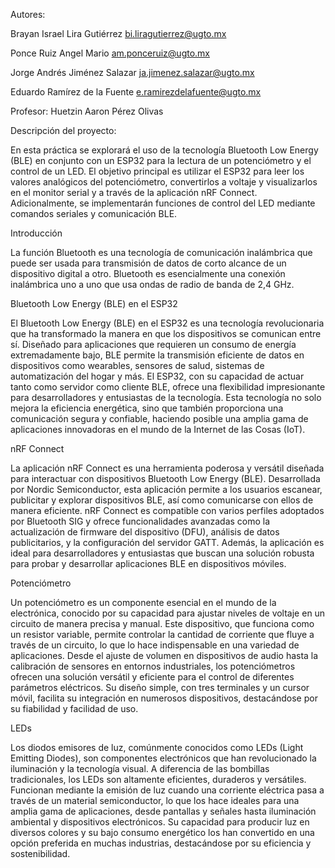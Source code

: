 Autores:

Brayan Israel Lira Gutiérrez bi.liragutierrez@ugto.mx

Ponce Ruiz Angel Mario am.ponceruiz@ugto.mx

Jorge Andrés Jiménez Salazar ja.jimenez.salazar@ugto.mx

Eduardo Ramírez de la Fuente e.ramirezdelafuente@ugto.mx

Profesor: Huetzin Aaron Pérez Olivas

Descripción del proyecto:

En esta práctica se explorará el uso de la tecnología Bluetooth Low Energy (BLE) en 
conjunto con un ESP32 para la lectura de un potenciómetro y el control de un LED. El 
objetivo principal es utilizar el ESP32 para leer los valores analógicos del potenciómetro, 
convertirlos a voltaje y visualizarlos en el monitor serial y a través de la aplicación nRF 
Connect. Adicionalmente, se implementarán funciones de control del LED mediante 
comandos seriales y comunicación BLE.

Introducción

La función Bluetooth es una tecnología de comunicación inalámbrica que puede ser usada para transmisión de datos de corto alcance de un dispositivo digital a otro. Bluetooth es esencialmente una conexión inalámbrica uno a uno que usa ondas de radio de banda de 2,4 GHz.

Bluetooth Low Energy (BLE) en el ESP32

El Bluetooth Low Energy (BLE) en el ESP32 es una tecnología revolucionaria que ha transformado la manera en que los dispositivos se comunican entre sí. Diseñado para aplicaciones que requieren un consumo de energía extremadamente bajo, BLE permite la transmisión eficiente de datos en dispositivos como wearables, sensores de salud, sistemas de automatización del hogar y más. El ESP32, con su capacidad de actuar tanto como servidor como cliente BLE, ofrece una flexibilidad impresionante para desarrolladores y entusiastas de la tecnología. Esta tecnología no solo mejora la eficiencia energética, sino que también proporciona una comunicación segura y confiable, haciendo posible una amplia gama de aplicaciones innovadoras en el mundo de la Internet de las Cosas (IoT).

nRF Connect

La aplicación nRF Connect es una herramienta poderosa y versátil diseñada para interactuar con dispositivos Bluetooth Low Energy (BLE). Desarrollada por Nordic Semiconductor, esta aplicación permite a los usuarios escanear, publicitar y explorar dispositivos BLE, así como comunicarse con ellos de manera eficiente. nRF Connect es compatible con varios perfiles adoptados por Bluetooth SIG y ofrece funcionalidades avanzadas como la actualización de firmware del dispositivo (DFU), análisis de datos publicitarios, y la configuración del servidor GATT. Además, la aplicación es ideal para desarrolladores y entusiastas que buscan una solución robusta para probar y desarrollar aplicaciones BLE en dispositivos móviles.

Potenciómetro

Un potenciómetro es un componente esencial en el mundo de la electrónica, conocido por su capacidad para ajustar niveles de voltaje en un circuito de manera precisa y manual. Este dispositivo, que funciona como un resistor variable, permite controlar la cantidad de corriente que fluye a través de un circuito, lo que lo hace indispensable en una variedad de aplicaciones. Desde el ajuste de volumen en dispositivos de audio hasta la calibración de sensores en entornos industriales, los potenciómetros ofrecen una solución versátil y eficiente para el control de diferentes parámetros eléctricos. Su diseño simple, con tres terminales y un cursor móvil, facilita su integración en numerosos dispositivos, destacándose por su fiabilidad y facilidad de uso.

LEDs

Los diodos emisores de luz, comúnmente conocidos como LEDs (Light Emitting Diodes), son componentes electrónicos que han revolucionado la iluminación y la tecnología visual. A diferencia de las bombillas tradicionales, los LEDs son altamente eficientes, duraderos y versátiles. Funcionan mediante la emisión de luz cuando una corriente eléctrica pasa a través de un material semiconductor, lo que los hace ideales para una amplia gama de aplicaciones, desde pantallas y señales hasta iluminación ambiental y dispositivos electrónicos. Su capacidad para producir luz en diversos colores y su bajo consumo energético los han convertido en una opción preferida en muchas industrias, destacándose por su eficiencia y sostenibilidad.







